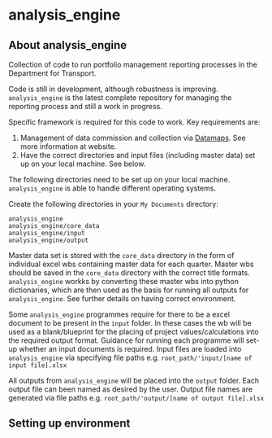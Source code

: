 # analysis_engine 

## About analysis_engine
Collection of code to run portfolio management reporting processes in the Department for Transport. 

Code is still in development, although robustness is improving. `analysis_engine` is the latest complete repository 
for managing the reporting process and still a work in progress. 

Specific framework is required for this code to work. Key requirements are: 
1. Management of data commission and collection via [Datamaps](https://www.datamaps.twentyfoursoftware.com). See more information at website. 
2. Have the correct directories and input files (including master data) set up on your local machine. See below. 

The following directories need to be set up on your local machine. `analysis_engine` is able to handle different operating systems. 

Create the following directories in your `My Documents` directory:

    analysis_engine
    analysis_engine/core_data
    analysis_engine/input
    analysis_engine/output

Master data set is stored with the `core_data` directory in the form of individual excel wbs containing master data for each quarter.
Master wbs should be saved in the `core_data` directory with the correct title formats. `analysis_engine` workks by
converting these master wbs into python dictionaries, which are then used as the basis for running all outputs for 
`analysis_engine`. See further details on having correct environment. 

Some `analysis_engine` programmes require for there to be a excel document to be present in the `input` folder. In these cases the wb will
be used as a blank/blueprint for the placing of project values/calculations into the required output format. Guidance 
for running each programme will set-up whether an input documents is required. Input files are loaded into 
`analysis_engine` via specifying file paths e.g. `root_path/'input/[name of input file].xlsx`

All outputs from `analysis_engine` will be placed into the `output` folder. Each output file can been named as desired by
the user. Output file names are generated via file paths e.g. `root_path/'output/[name of output file].xlsx`

## Setting up environment